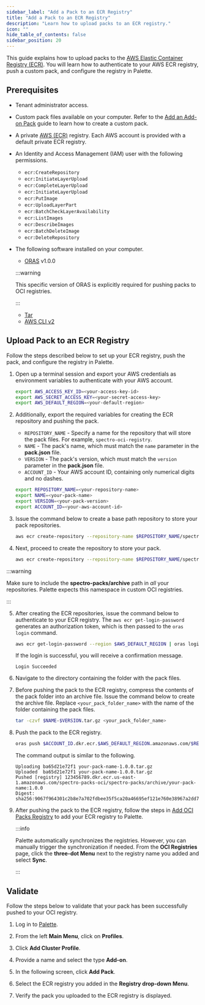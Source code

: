 ```yaml
---
sidebar_label: "Add a Pack to an ECR Registry"
title: "Add a Pack to an ECR Registry"
description: "Learn how to upload packs to an ECR registry."
icon: ""
hide_table_of_contents: false
sidebar_position: 20
---
```


This guide explains how to upload packs to the [AWS Elastic Container Registry (ECR)](https://aws.amazon.com/ecr/). You
will learn how to authenticate to your AWS ECR registry, push a custom pack, and configure the registry in Palette.

## Prerequisites

- Tenant administrator access.

- Custom pack files available on your computer. Refer to the [Add an Add-on Pack](../../adding-add-on-packs.md) guide to
  learn how to create a custom pack.

- A private [AWS (ECR)](https://docs.aws.amazon.com/AmazonECR/latest/userguide/Registries.html) registry. Each AWS
  account is provided with a default private ECR registry.

- An Identity and Access Management (IAM) user with the following permissions.

  - `ecr:CreateRepository`
  - `ecr:InitiateLayerUpload`
  - `ecr:CompleteLayerUpload`
  - `ecr:InitiateLayerUpload`
  - `ecr:PutImage`
  - `ecr:UploadLayerPart`
  - `ecr:BatchCheckLayerAvailability`
  - `ecr:ListImages`
  - `ecr:DescribeImages`
  - `ecr:BatchDeleteImage`
  - `ecr:DeleteRepository`

- The following software installed on your computer.

  - [ORAS](https://oras.land/docs/installation/) v1.0.0

  :::warning

  This specific version of ORAS is explicitly required for pushing packs to OCI registries.

  :::

  - [Tar](https://www.gnu.org/software/tar/)
  - [AWS CLI v2](https://docs.aws.amazon.com/cli/latest/userguide/getting-started-install.html)

## Upload Pack to an ECR Registry

Follow the steps described below to set up your ECR registry, push the pack, and configure the registry in Palette.

1. Open up a terminal session and export your AWS credentials as environment variables to authenticate with your AWS
   account.

   ```bash
   export AWS_ACCESS_KEY_ID=<your-access-key-id>
   export AWS_SECRET_ACCESS_KEY=<your-secret-access-key>
   export AWS_DEFAULT_REGION=<your-default-region>
   ```

2. Additionally, export the required variables for creating the ECR repository and pushing the pack.

   - `REPOSITORY_NAME` - Specify a name for the repository that will store the pack files. For example,
     `spectro-oci-registry`.
   - `NAME` - The pack's name, which must match the `name` parameter in the **pack.json** file.
   - `VERSION` - The pack's version, which must match the `version` parameter in the **pack.json** file.
   - `ACCOUNT_ID` - Your AWS account ID, containing only numerical digits and no dashes.

   ```bash
   export REPOSITORY_NAME=<your-repository-name>
   export NAME=<your-pack-name>
   export VERSION=<your-pack-version>
   export ACCOUNT_ID=<your-aws-account-id>
   ```

3. Issue the command below to create a base path repository to store your pack repositories.

   ```bash
   aws ecr create-repository --repository-name $REPOSITORY_NAME/spectro-packs/archive --region $AWS_DEFAULT_REGION
   ```

4. Next, proceed to create the repository to store your pack.

   ```bash
   aws ecr create-repository --repository-name $REPOSITORY_NAME/spectro-packs/archive/$NAME --region $AWS_DEFAULT_REGION
   ```

:::warning

Make sure to include the **spectro-packs/archive** path in _all_ your repositories. Palette expects this namespace in
custom OCI registries.

:::

5. After creating the ECR repositories, issue the command below to authenticate to your ECR registry. The
   `aws ecr get-login-password` generates an authorization token, which is then passed to the `oras login` command.

   ```bash
   aws ecr get-login-password --region $AWS_DEFAULT_REGION | oras login --username AWS --password-stdin $ACCOUNT_ID.dkr.ecr.$AWS_DEFAULT_REGION.amazonaws.com
   ```

   If the login is successful, you will receive a confirmation message.

   ```text hideClipboard
   Login Succeeded
   ```

6. Navigate to the directory containing the folder with the pack files.

7. Before pushing the pack to the ECR registry, compress the contents of the pack folder into an archive file. Issue the
   command below to create the archive file. Replace `<your_pack_folder_name>` with the name of the folder containing
   the pack files.

   ```bash
   tar -czvf $NAME-$VERSION.tar.gz <your_pack_folder_name>
   ```

8. Push the pack to the ECR registry.

   ```bash
   oras push $ACCOUNT_ID.dkr.ecr.$AWS_DEFAULT_REGION.amazonaws.com/$REPOSITORY_NAME/spectro-packs/archive/$NAME:$VERSION $NAME-$VERSION.tar.gz
   ```

   The command output is similar to the following.

   ```text hideClipboard
   Uploading ba65d21e72f1 your-pack-name-1.0.0.tar.gz
   Uploaded  ba65d21e72f1 your-pack-name-1.0.0.tar.gz
   Pushed [registry] 123456789.dkr.ecr.us-east-1.amazonaws.com/spectro-packs-oci/spectro-packs/archive/your-pack-name:1.0.0
   Digest: sha256:9067f964301c2b8e7a702fdbee35f5ca20a46695ef121e760e38967a2dd7cc4f
   ```

9. After pushing the pack to the ECR registry, follow the steps in [Add OCI Packs Registry](../oci-registry.md) to add
   your ECR registry to Palette.

   :::info

   Palette automatically synchronizes the registries. However, you can manually trigger the synchronization if needed.
   From the **OCI Registries** page, click the **three-dot Menu** next to the registry name you added and select
   **Sync**.

   :::

## Validate

Follow the steps below to validate that your pack has been successfully pushed to your OCI registry.

1. Log in to [Palette](https://console.spectrocloud.com).

2. From the left **Main Menu**, click on **Profiles**.

3. Click **Add Cluster Profile**.

4. Provide a name and select the type **Add-on**.

5. In the following screen, click **Add Pack**.

6. Select the ECR registry you added in the **Registry drop-down Menu**.

7. Verify the pack you uploaded to the ECR registry is displayed.
